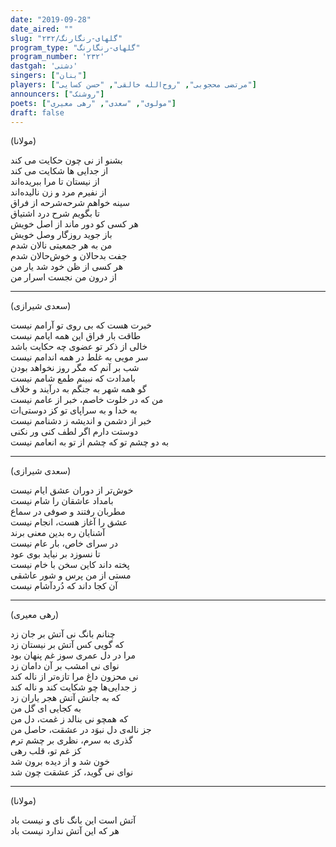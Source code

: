 ```yaml
---
date: "2019-09-28"
date_aired: ""
slug: "گلهای-رنگارنگ/۲۳۲"
program_type: "گلهای-رنگارنگ"
program_number: '۲۳۲'
dastgah: 'دشتی'
singers: ["بنان"]
players: ["مرتضی محجوبی", "روح‌الله خالقی", "حسن کسایی"]
announcers: ["روشنک"]
poets: ["مولوی", "سعدی", "رهی معیری"]
draft: false
---
```


(مولانا)  

بشنو از نی چون حکایت می كند  
از جدایی ها شکایت می كند  
از نیستان تا مرا ببریده‌اند  
از نفیرم مرد و زن نالیده‌اند  
سینه خواهم شرحه‌شرحه از فراق  
تا بگویم شرح درد اشتیاق  
هر کسی کو دور ماند از اصل خویش  
باز جوید روزگار وصل خویش  
من به هر جمعیتی نالان شدم  
جفت بدحالان و خوش‌حالان شدم  
هر کسی از ظن خود شد یار من  
از درون من نجست اسرار من  

---  

(سعدی شیرازی)  

خبرت هست كه بی روی تو آرامم نیست  
طاقت بار فراق این همه ایامم نیست  
خالی از ذكر تو عضوی چه حکایت باشد  
سر مویی به غلط در همه اندامم نیست  
شب بر آنم که مگر روز نخواهد بودن  
بامدادت که نبینم طمع شامم نیست  
گو همه شهر به جنگم به درآیند و خلاف  
من که در خلوت خاصم، خبر از عامم نیست  
به خدا و به سراپای تو کز دوستی‌ات  
خبر از دشمن و اندیشه ز دشنامم نیست  
دوستت دارم اگر لطف کنی ور نکنی  
به دو چشم تو که چشم از تو به انعامم نیست  

---  

(سعدی شیرازی)  

خوش‌تر از دوران عشق ایام نیست  
بامداد عاشقان را شام نیست  
مطربان رفتند و صوفی در سماع  
عشق را آغاز هست، انجام نیست  
آشنایان ره بدین معنی برند  
در سرای خاص، بار عام نیست  
تا نسوزد بر نیاید بوی عود  
پخته داند کاین سخن با خام نیست  
مستی از من پرس و شور عاشقی  
آن کجا داند که دُردآشام نیست  

---  

(رهی معیری)  

چنانم بانگ نی آتش بر جان زد  
که گویی کس آتش بر نیستان زد  
مرا در دل عمری سوز غم پنهان بود  
نوای نی امشب بر آن دامان زد  
نی محزون داغ مرا تازه‌تر از ناله کند  
ز جدایی‌ها چو شکایت کند و ناله کند  
که به جانش آتش هجر یاران زد  
به کجایی ای گل من  
که همچو نی بنالد ز غمت، دل من  
جز ناله‌ی دل نبوَد در عشقت، حاصل من  
گذری به سرم، نظری بر چشم ترم  
کز غم تو، قلب رهی  
خون شد و از دیده برون شد  
نوای نی گوید، کز عشقت چون شد  

---  

(مولانا)  

آتش است این بانگ نای و نیست باد  
هر كه این آتش ندارد نیست باد  
